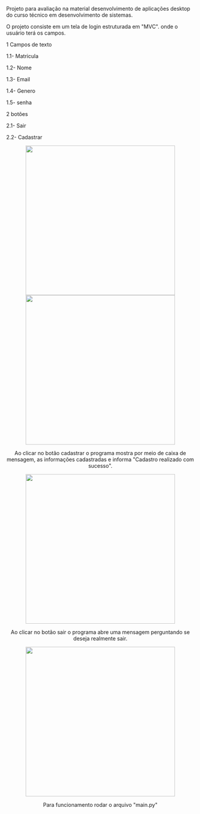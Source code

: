 Projeto para avaliação na material desenvolvimento de aplicações desktop do curso técnico em desenvolvimento de sistemas.

O projeto consiste em um tela de login estruturada em "MVC".
onde o usuário terá os campos.

1 Campos de texto

1.1- Matricula

1.2- Nome

1.3- Email

1.4- Genero

1.5- senha

2 botões

2.1- Sair 

2.2- Cadastrar
<div align="center">
<img src="https://user-images.githubusercontent.com/90626610/154182387-b0cfd360-ad44-4f3d-b766-69b790d959d9.png" width="400px" />
  <img src="https://user-images.githubusercontent.com/90626610/154182386-fadd1378-d0a9-4d28-a75b-18a3dc5db4a5.png" width="400px" />

Ao clicar no botão cadastrar o programa mostra por meio de caixa de mensagem, as informações cadastradas e informa "Cadastro realizado com sucesso".
  <div align="center">
    <img src="https://user-images.githubusercontent.com/90626610/154182385-fe01e19f-7d9a-427e-a18c-3f6dea49472e.png" width="400px" />

Ao clicar no botão sair o programa abre uma mensagem perguntando se deseja realmente sair.
    <div align="center">
    <img src="https://user-images.githubusercontent.com/90626610/154182382-5bf1bc67-7232-4406-a27a-be147419aa78.png" width="400px" />

Para funcionamento rodar o arquivo "main.py"


  
  
  
